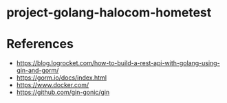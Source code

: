 # project-golang-halocom-hometest

# References
- https://blog.logrocket.com/how-to-build-a-rest-api-with-golang-using-gin-and-gorm/
- https://gorm.io/docs/index.html
- https://www.docker.com/
- https://github.com/gin-gonic/gin